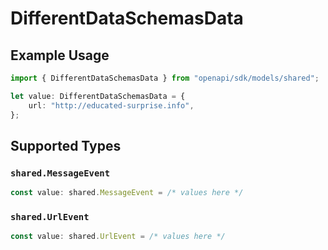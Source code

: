 # DifferentDataSchemasData

## Example Usage

```typescript
import { DifferentDataSchemasData } from "openapi/sdk/models/shared";

let value: DifferentDataSchemasData = {
    url: "http://educated-surprise.info",
};
```

## Supported Types

### `shared.MessageEvent`

```typescript
const value: shared.MessageEvent = /* values here */
```

### `shared.UrlEvent`

```typescript
const value: shared.UrlEvent = /* values here */
```

